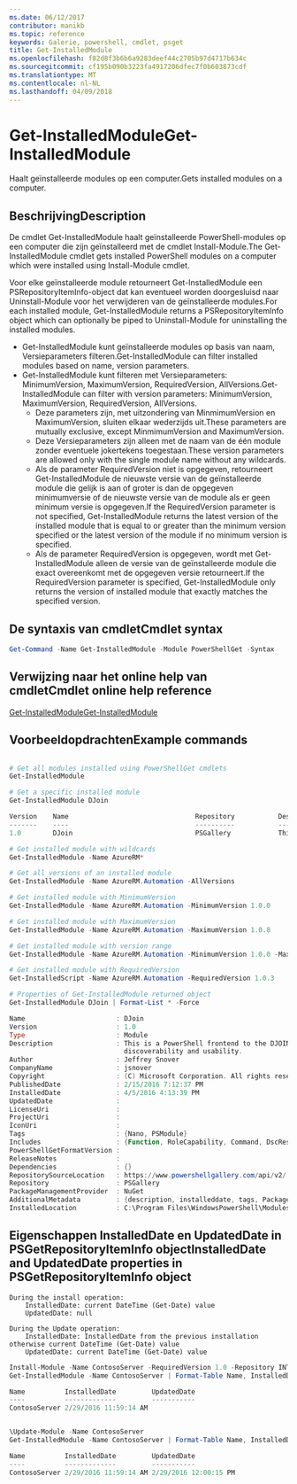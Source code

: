 ```yaml
---
ms.date: 06/12/2017
contributor: manikb
ms.topic: reference
keywords: Galerie, powershell, cmdlet, psget
title: Get-InstalledModule
ms.openlocfilehash: f82d8f3b6b6a9283deef44c2705b97d4717b634c
ms.sourcegitcommit: cf195b090b3223fa4917206dfec7f0b603873cdf
ms.translationtype: MT
ms.contentlocale: nl-NL
ms.lasthandoff: 04/09/2018
---
```

# <a name="get-installedmodule"></a><span data-ttu-id="bfd27-103">Get-InstalledModule</span><span class="sxs-lookup"><span data-stu-id="bfd27-103">Get-InstalledModule</span></span>

<span data-ttu-id="bfd27-104">Haalt geïnstalleerde modules op een computer.</span><span class="sxs-lookup"><span data-stu-id="bfd27-104">Gets installed modules on a computer.</span></span>

## <a name="description"></a><span data-ttu-id="bfd27-105">Beschrijving</span><span class="sxs-lookup"><span data-stu-id="bfd27-105">Description</span></span>

<span data-ttu-id="bfd27-106">De cmdlet Get-InstalledModule haalt geïnstalleerde PowerShell-modules op een computer die zijn geïnstalleerd met de cmdlet Install-Module.</span><span class="sxs-lookup"><span data-stu-id="bfd27-106">The Get-InstalledModule cmdlet gets installed PowerShell modules on a computer which were installed using Install-Module cmdlet.</span></span>

<span data-ttu-id="bfd27-107">Voor elke geïnstalleerde module retourneert Get-InstalledModule een PSRepositoryItemInfo-object dat kan eventueel worden doorgesluisd naar Uninstall-Module voor het verwijderen van de geïnstalleerde modules.</span><span class="sxs-lookup"><span data-stu-id="bfd27-107">For each installed module, Get-InstalledModule returns a PSRepositoryItemInfo object which can optionally be piped to Uninstall-Module for uninstalling the installed modules.</span></span>

- <span data-ttu-id="bfd27-108">Get-InstalledModule kunt geïnstalleerde modules op basis van naam, Versieparameters filteren.</span><span class="sxs-lookup"><span data-stu-id="bfd27-108">Get-InstalledModule can filter installed modules based on name, version parameters.</span></span>
- <span data-ttu-id="bfd27-109">Get-InstalledModule kunt filteren met Versieparameters: MinimumVersion, MaximumVersion, RequiredVersion, AllVersions.</span><span class="sxs-lookup"><span data-stu-id="bfd27-109">Get-InstalledModule can filter with version parameters: MinimumVersion, MaximumVersion, RequiredVersion, AllVersions.</span></span>
  - <span data-ttu-id="bfd27-110">Deze parameters zijn, met uitzondering van MinmimumVersion en MaximumVersion, sluiten elkaar wederzijds uit.</span><span class="sxs-lookup"><span data-stu-id="bfd27-110">These parameters are mutually exclusive, except MinmimumVersion and MaximumVersion.</span></span>
  - <span data-ttu-id="bfd27-111">Deze Versieparameters zijn alleen met de naam van de één module zonder eventuele jokertekens toegestaan.</span><span class="sxs-lookup"><span data-stu-id="bfd27-111">These version parameters are allowed only with the single module name without any wildcards.</span></span>
  - <span data-ttu-id="bfd27-112">Als de parameter RequiredVersion niet is opgegeven, retourneert Get-InstalledModule de nieuwste versie van de geïnstalleerde module die gelijk is aan of groter is dan de opgegeven minimumversie of de nieuwste versie van de module als er geen minimum versie is opgegeven.</span><span class="sxs-lookup"><span data-stu-id="bfd27-112">If the RequiredVersion parameter is not specified, Get-InstalledModule returns the latest version of the installed module that is equal to or greater than the minimum version specified or the latest version of the module if no minimum version is specified.</span></span>
  - <span data-ttu-id="bfd27-113">Als de parameter RequiredVersion is opgegeven, wordt met Get-InstalledModule alleen de versie van de geïnstalleerde module die exact overeenkomt met de opgegeven versie retourneert.</span><span class="sxs-lookup"><span data-stu-id="bfd27-113">If the RequiredVersion parameter is specified, Get-InstalledModule only returns the version of installed module that exactly matches the specified version.</span></span>

## <a name="cmdlet-syntax"></a><span data-ttu-id="bfd27-114">De syntaxis van cmdlet</span><span class="sxs-lookup"><span data-stu-id="bfd27-114">Cmdlet syntax</span></span>
```powershell
Get-Command -Name Get-InstalledModule -Module PowerShellGet -Syntax
```

## <a name="cmdlet-online-help-reference"></a><span data-ttu-id="bfd27-115">Verwijzing naar het online help van cmdlet</span><span class="sxs-lookup"><span data-stu-id="bfd27-115">Cmdlet online help reference</span></span>

[<span data-ttu-id="bfd27-116">Get-InstalledModule</span><span class="sxs-lookup"><span data-stu-id="bfd27-116">Get-InstalledModule</span></span>](http://go.microsoft.com/fwlink/?LinkId=526863)

## <a name="example-commands"></a><span data-ttu-id="bfd27-117">Voorbeeldopdrachten</span><span class="sxs-lookup"><span data-stu-id="bfd27-117">Example commands</span></span>

```powershell

# Get all modules installed using PowerShellGet cmdlets
Get-InstalledModule

# Get a specific installed module
Get-InstalledModule DJoin

Version    Name                                Repository           Description
-------    ----                                ----------           -----------
1.0        DJoin                               PSGallery            This is a PowerShell frontend to the DJOIN.exe c...

# Get installed module with wildcards
Get-InstalledModule -Name AzureRM*

# Get all versions of an installed module
Get-InstalledModule -Name AzureRM.Automation -AllVersions

# Get installed module with MinimumVersion
Get-InstalledModule -Name AzureRM.Automation -MinimumVersion 1.0.0

# Get installed module with MaximumVersion
Get-InstalledModule -Name AzureRM.Automation -MaximumVersion 1.0.8

# Get installed module with version range
Get-InstalledModule -Name AzureRM.Automation -MinimumVersion 1.0.0 -MaximumVersion 1.0.8

# Get installed module with RequiredVersion
Get-InstalledScript -Name AzureRM.Automation -RequiredVersion 1.0.3

# Properties of Get-InstalledModule returned object
Get-InstalledModule DJoin | Format-List * -Force

Name                       : DJoin
Version                    : 1.0
Type                       : Module
Description                : This is a PowerShell frontend to the DJOIN.exe command which provides better
                             discoverability and usability.
Author                     : Jeffrey Snover
CompanyName                : jsnover
Copyright                  : (C) Microsoft Corporation. All rights reserved.
PublishedDate              : 2/15/2016 7:12:37 PM
InstalledDate              : 4/5/2016 4:13:39 PM
UpdatedDate                :
LicenseUri                 :
ProjectUri                 :
IconUri                    :
Tags                       : {Nano, PSModule}
Includes                   : {Function, RoleCapability, Command, DscResource...}
PowerShellGetFormatVersion :
ReleaseNotes               :
Dependencies               : {}
RepositorySourceLocation   : https://www.powershellgallery.com/api/v2/
Repository                 : PSGallery
PackageManagementProvider  : NuGet
AdditionalMetadata         : {description, installeddate, tags, PackageManagementProvider...}
InstalledLocation          : C:\Program Files\WindowsPowerShell\Modules\DJoin\1.0

```



## <a name="installeddate-and-updateddate-properties-in-psgetrepositoryiteminfo-object"></a><span data-ttu-id="bfd27-118">Eigenschappen InstalledDate en UpdatedDate in PSGetRepositoryItemInfo object</span><span class="sxs-lookup"><span data-stu-id="bfd27-118">InstalledDate and UpdatedDate properties in PSGetRepositoryItemInfo object</span></span>

    During the install operation:
        InstalledDate: current DateTime (Get-Date) value
        UpdatedDate: null

    During the Update operation:
        InstalledDate: InstalledDate from the previous installation otherwise current DateTime (Get-Date) value
        UpdatedDate: current DateTime (Get-Date) value

```powershell
Install-Module -Name ContosoServer -RequiredVersion 1.0 -Repository INT
Get-InstalledModule -Name ContosoServer | Format-Table Name, InstalledDate, UpdatedDate

Name          InstalledDate         UpdatedDate
----          -------------         -----------
ContosoServer 2/29/2016 11:59:14 AM


\Update-Module -Name ContosoServer
Get-InstalledModule -Name ContosoServer | Format-Table Name, InstalledDate, UpdatedDate

Name          InstalledDate         UpdatedDate
----          -------------         -----------
ContosoServer 2/29/2016 11:59:14 AM 2/29/2016 12:00:15 PM
```